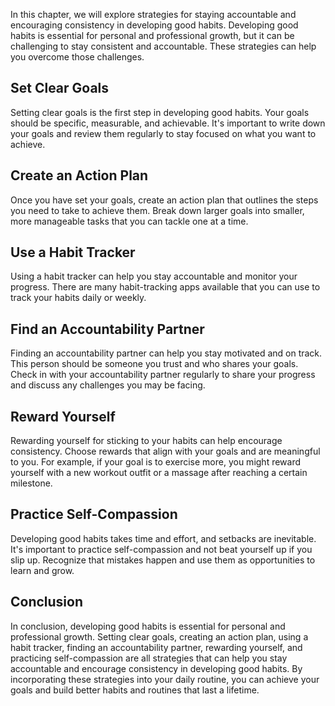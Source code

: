 
In this chapter, we will explore strategies for staying accountable and encouraging consistency in developing good habits. Developing good habits is essential for personal and professional growth, but it can be challenging to stay consistent and accountable. These strategies can help you overcome those challenges.

Set Clear Goals
---------------

Setting clear goals is the first step in developing good habits. Your goals should be specific, measurable, and achievable. It's important to write down your goals and review them regularly to stay focused on what you want to achieve.

Create an Action Plan
---------------------

Once you have set your goals, create an action plan that outlines the steps you need to take to achieve them. Break down larger goals into smaller, more manageable tasks that you can tackle one at a time.

Use a Habit Tracker
-------------------

Using a habit tracker can help you stay accountable and monitor your progress. There are many habit-tracking apps available that you can use to track your habits daily or weekly.

Find an Accountability Partner
------------------------------

Finding an accountability partner can help you stay motivated and on track. This person should be someone you trust and who shares your goals. Check in with your accountability partner regularly to share your progress and discuss any challenges you may be facing.

Reward Yourself
---------------

Rewarding yourself for sticking to your habits can help encourage consistency. Choose rewards that align with your goals and are meaningful to you. For example, if your goal is to exercise more, you might reward yourself with a new workout outfit or a massage after reaching a certain milestone.

Practice Self-Compassion
------------------------

Developing good habits takes time and effort, and setbacks are inevitable. It's important to practice self-compassion and not beat yourself up if you slip up. Recognize that mistakes happen and use them as opportunities to learn and grow.

Conclusion
----------

In conclusion, developing good habits is essential for personal and professional growth. Setting clear goals, creating an action plan, using a habit tracker, finding an accountability partner, rewarding yourself, and practicing self-compassion are all strategies that can help you stay accountable and encourage consistency in developing good habits. By incorporating these strategies into your daily routine, you can achieve your goals and build better habits and routines that last a lifetime.
